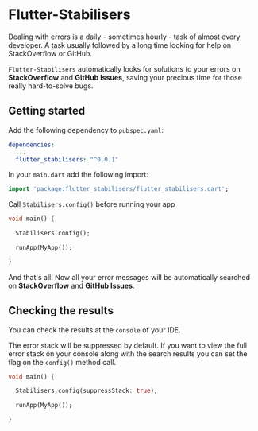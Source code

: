 # Flutter-Stabilisers

Dealing with errors is a daily - sometimes hourly - task of almost every developer. A task usually followed by a long time looking for help on StackOverflow or GitHub.


`Flutter-Stabilisers` automatically looks for solutions to your errors on **StackOverflow** and **GitHub Issues**, saving your precious time for those really hard-to-solve bugs.

## Getting started

Add the following dependency to `pubspec.yaml`:

```yaml
dependencies:
  ...
  flutter_stabilisers: "^0.0.1"
```

In your `main.dart` add the following import:

```dart
import 'package:flutter_stabilisers/flutter_stabilisers.dart';
```

Call `Stabilisers.config()` before running your app

```dart
void main() {

  Stabilisers.config();

  runApp(MyApp());

}
```

And that's all! Now all your error messages will be automatically searched on **StackOverflow** and **GitHub Issues**.

## Checking the results

You can check the results at the `console` of your IDE.

The error stack will be suppressed by default. If you want to view the full error stack on your console along with the search results you can set the flag on the `config()` method call.

```dart
void main() {

  Stabilisers.config(suppressStack: true);

  runApp(MyApp());

}
```
